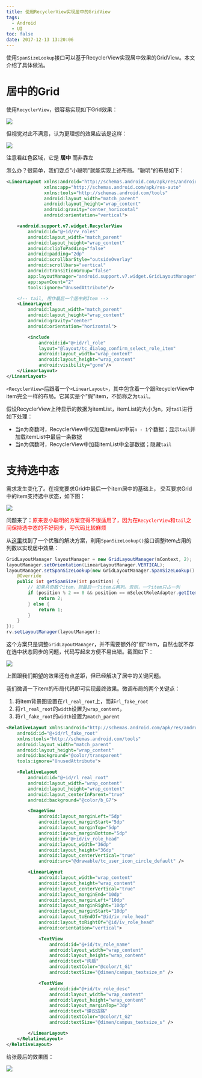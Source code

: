 ```yaml
---
title: 使用RecyclerView实现居中的GridView
tags:
  - Android
  - UI
toc: false
date: 2017-12-13 13:20:06
---
```

使用`SpanSizeLookup`接口可以基于RecyclerView实现居中效果的GridView。本文介绍了具体做法。
<!--more-->

# 居中的Grid

使用`RecyclerView`，很容易实现如下Grid效果：

![](recyclerview.png)

但视觉对此不满意，认为更理想的效果应该是这样：

![](recyclerview-and-linearlayout.png)

注意看红色区域，它是 **居中** 而非靠左

怎么办？很简单，我们耍点"小聪明"就能实现上述布局。"聪明"的布局如下：

```xml
<LinearLayout xmlns:android="http://schemas.android.com/apk/res/android"
              xmlns:app="http://schemas.android.com/apk/res-auto"
              xmlns:tools="http://schemas.android.com/tools"
              android:layout_width="match_parent"
              android:layout_height="wrap_content"
              android:gravity="center_horizontal"
              android:orientation="vertical">

    <android.support.v7.widget.RecyclerView
        android:id="@+id/rv_roles"
        android:layout_width="match_parent"
        android:layout_height="wrap_content"
        android:clipToPadding="false"
        android:padding="2dp"
        android:scrollbarStyle="outsideOverlay"
        android:scrollbars="vertical"
        android:transitionGroup="false"
        app:layoutManager="android.support.v7.widget.GridLayoutManager"
        app:spanCount="2"
        tools:ignore="UnusedAttribute"/>

    <!-- tail, 用作最后一个居中的Item -->
    <LinearLayout
        android:layout_width="match_parent"
        android:layout_height="wrap_content"
        android:gravity="center"
        android:orientation="horizontal">

        <include
            android:id="@+id/rl_role"
            layout="@layout/tc_dialog_confirm_select_role_item"
            android:layout_width="wrap_content"
            android:layout_height="wrap_content"
            android:visibility="gone"/>
    </LinearLayout>
</LinearLayout>
```

`<RecyclerView>`后跟着一个`<LinearLayout>`，其中包含着一个跟RecyclerView中item完全一样的布局。它其实是个"假"item，不妨称之为`tail`。

假设RecyclerView上待显示的数据为itemList，itemList的大小为n，对`tail`进行如下处理：

+ 当n为奇数时，RecyclerView中仅加载itemList中前`n - 1`个数据；显示`tail`并加载itemList中最后一条数据
+ 当n为偶数时，RecyclerView中加载itemList中全部数据；隐藏`tail`

# 支持选中态
需求发生变化了。在视觉要求Grid中最后一个item居中的基础上， 交互要求Grid中的item支持选中状态，如下图：

![](recyclerview-can-be-selected.png)

问题来了：<font color="red">原来耍小聪明的方案变得不很适用了，因为在`RecyclerView`和`tail`之间保持选中态的不好同步，写代码比较麻烦</font>

从[这里](https://stackoverflow.com/questions/39303632/set-last-grid-to-full-width-using-gridlayoutmanager-recyclerview
)找到了一个优雅的解决方案，利用`SpanSizeLookup()`接口调整item占用的列数以实现居中效果：

```java
GridLayoutManager layoutManager = new GridLayoutManager(mContext, 2);
layoutManager.setOrientation(LinearLayoutManager.VERTICAL);
layoutManager.setSpanSizeLookup(new GridLayoutManager.SpanSizeLookup() {
    @Override
    public int getSpanSize(int position) {
        // 如果共奇数个item，则最后一个item占两列。否则，一个item只占一列
        if (position % 2 == 0 && position == mSelectRoleAdapter.getItemCount() - 1) {
            return 2;
        } else {
            return 1;
        }
    }
});
rv.setLayoutManager(layoutManager);
```

这个方案只是调整`GridLayoutManager`，并不需要额外的"假"item，自然也就不存在选中状态同步的问题，代码写起来方便不易出错。截图如下：

![](recyclerview-span-size-looup.png)

上图跟我们期望的效果还有点差距，但已经解决了居中的关键问题。

我们微调一下item的布局代码即可实现最终效果。微调布局的两个关键点：

1. 将item背景图设置在`rl_real_root`上，而非`rl_fake_root`
2. 将`rl_real_root`的`width`设置为`wrap_content`，
3. 将`rl_fake_root`的`width`设置为`match_parent`

```xml
<RelativeLayout xmlns:android="http://schemas.android.com/apk/res/android"
    android:id="@+id/rl_fake_root"
    xmlns:tools="http://schemas.android.com/tools"
    android:layout_width="match_parent"
    android:layout_height="wrap_content"
    android:background="@color/transparent"
    tools:ignore="UnusedAttribute">

    <RelativeLayout
        android:id="@+id/rl_real_root"
        android:layout_width="wrap_content"
        android:layout_height="wrap_content"
        android:layout_centerInParent="true"
        android:background="@color/b_G7">

        <ImageView
            android:layout_marginLeft="5dp"
            android:layout_marginStart="5dp"
            android:layout_marginTop="5dp"
            android:layout_marginBottom="5dp"
            android:id="@+id/iv_role_head"
            android:layout_width="36dp"
            android:layout_height="36dp"
            android:layout_centerVertical="true"
            android:src="@drawable/tc_user_icon_circle_default" />

        <LinearLayout
            android:layout_width="wrap_content"
            android:layout_height="wrap_content"
            android:layout_centerVertical="true"
            android:layout_marginEnd="10dp"
            android:layout_marginLeft="10dp"
            android:layout_marginRight="10dp"
            android:layout_marginStart="10dp"
            android:layout_toEndOf="@id/iv_role_head"
            android:layout_toRightOf="@id/iv_role_head"
            android:orientation="vertical">

            <TextView
                android:id="@+id/tv_role_name"
                android:layout_width="wrap_content"
                android:layout_height="wrap_content"
                android:text="肉盾"
                android:textColor="@color/t_G1"
                android:textSize="@dimen/campus_textsize_m" />

            <TextView
                android:id="@+id/tv_role_desc"
                android:layout_width="wrap_content"
                android:layout_height="wrap_content"
                android:layout_marginTop="3dp"
                android:text="建议边路"
                android:textColor="@color/t_G2"
                android:textSize="@dimen/campus_textsize_s" />

        </LinearLayout>
    </RelativeLayout>
</RelativeLayout>
```

给张最后的效果图：

![](recyclerview-select-item.gif)